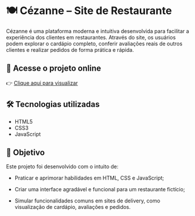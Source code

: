 # 🍽️ Cézanne – Site de Restaurante

Cézanne é uma plataforma moderna e intuitiva desenvolvida para facilitar a experiência dos clientes em restaurantes. Através do site, os usuários podem explorar o cardápio completo, conferir avaliações reais de outros clientes e realizar pedidos de forma prática e rápida.

## 🔗 Acesse o projeto online

👉 [Clique aqui para visualizar](https://site-restaurante-iota.vercel.app/)

## 🛠 Tecnologias utilizadas

- HTML5  
- CSS3
- JavaScript

## 🎯 Objetivo
Este projeto foi desenvolvido com o intuito de:

* Praticar e aprimorar habilidades em HTML, CSS e JavaScript;

* Criar uma interface agradável e funcional para um restaurante fictício;

* Simular funcionalidades comuns em sites de delivery, como visualização de cardápio, avaliações e pedidos.
